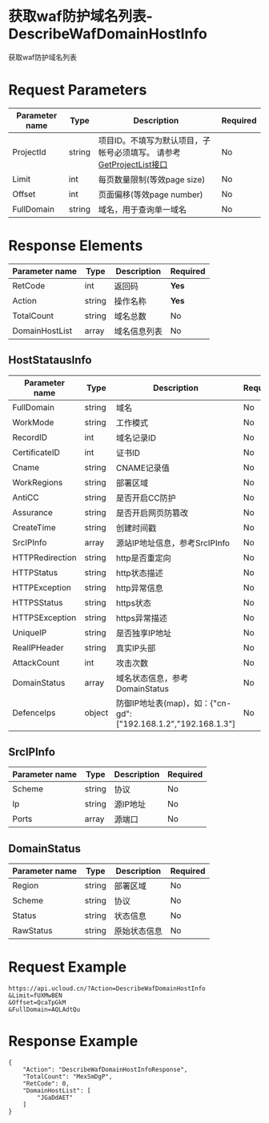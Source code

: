 # 获取waf防护域名列表-DescribeWafDomainHostInfo

获取waf防护域名列表

# Request Parameters
|Parameter name|Type|Description|Required|
|---|---|---|---|
|ProjectId|string|项目ID。不填写为默认项目，子帐号必须填写。 请参考[GetProjectList接口](api/summary/get_project_list)|No|
|Limit|int|每页数量限制(等效page size)|No|
|Offset|int|页面偏移(等效page number)|No|
|FullDomain|string|域名，用于查询单一域名|No|

# Response Elements
|Parameter name|Type|Description|Required|
|---|---|---|---|
|RetCode|int|返回码|**Yes**|
|Action|string|操作名称|**Yes**|
|TotalCount|string|域名总数|No|
|DomainHostList|array|域名信息列表|No|

## HostStatausInfo
|Parameter name|Type|Description|Required|
|---|---|---|---|
|FullDomain|string|域名|No|
|WorkMode|string|工作模式|No|
|RecordID|int|域名记录ID|No|
|CertificateID|int|证书ID|No|
|Cname|string|CNAME记录值|No|
|WorkRegions|string|部署区域|No|
|AntiCC|string|是否开启CC防护|No|
|Assurance|string|是否开启网页防篡改|No|
|CreateTime|string|创建时间戳|No|
|SrcIPInfo|array|源站IP地址信息，参考SrcIPInfo|No|
|HTTPRedirection|string|http是否重定向|No|
|HTTPStatus|string|http状态描述|No|
|HTTPException|string|http异常信息|No|
|HTTPSStatus|string|https状态|No|
|HTTPSException|string|https异常描述|No|
|UniqueIP|string|是否独享IP地址|No|
|RealIPHeader|string|真实IP头部|No|
|AttackCount|int|攻击次数|No|
|DomainStatus|array|域名状态信息，参考DomainStatus|No|
|DefenceIps|object|防御IP地址表(map)，如：{"cn-gd":["192.168.1.2","192.168.1.3"]|No|

## SrcIPInfo
|Parameter name|Type|Description|Required|
|---|---|---|---|
|Scheme|string|协议|No|
|Ip|string|源IP地址|No|
|Ports|array|源端口|No|

## DomainStatus
|Parameter name|Type|Description|Required|
|---|---|---|---|
|Region|string|部署区域|No|
|Scheme|string|协议|No|
|Status|string|状态信息|No|
|RawStatus|string|原始状态信息|No|

# Request Example
```
https://api.ucloud.cn/?Action=DescribeWafDomainHostInfo
&Limit=fUXMwBEN
&Offset=QcaTpGkM
&FullDomain=AQLAdtQu
```

# Response Example
```
{
    "Action": "DescribeWafDomainHostInfoResponse", 
    "TotalCount": "MexSmDgP", 
    "RetCode": 0, 
    "DomainHostList": [
        "JGaDdAET"
    ]
}
```

